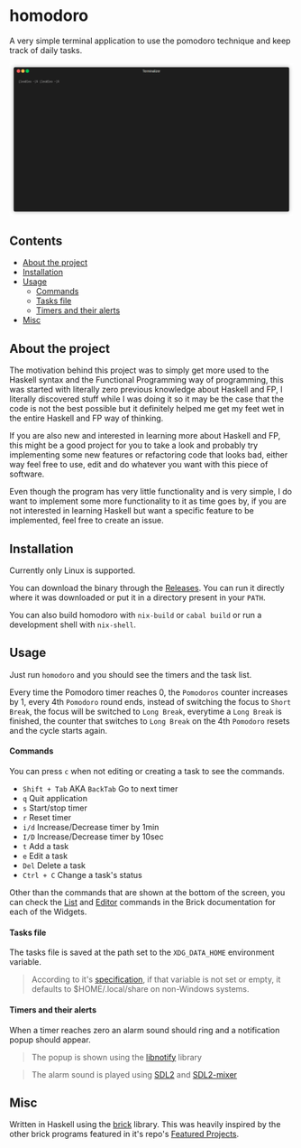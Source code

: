 # homodoro
A very simple terminal application to use the pomodoro technique and keep track of daily tasks.

<p align="center">
  <img alt="example usage of homodoro" src="./media/homodoro.gif">
</p>

## Contents
- [About the project](#about-the-project)
- [Installation](#installation)
- [Usage](#usage)
  - [Commands](#commands)
  - [Tasks file](#tasks-file)
  - [Timers and their alerts](#timers-and-their-alerts)
- [Misc](#misc)

## About the project
The motivation behind this project was to simply get more used to the Haskell syntax and the Functional Programming way of programming, this was started with literally zero previous knowledge about Haskell and FP, I literally discovered stuff while I was doing it so it may be the case that the code is not the best possible but it definitely helped me get my feet wet in the entire Haskell and FP way of thinking.

If you are also new and interested in learning more about Haskell and FP, this might be a good project for you to take a look and probably try implementing some new features or refactoring code that looks bad, either way feel free to use, edit and do whatever you want with this piece of software.

Even though the program has very little functionality and is very simple, I do want to implement some more functionality to it as time goes by, if you are not interested in learning Haskell but want a specific feature to be implemented, feel free to create an issue.

## Installation
Currently only Linux is supported.

You can download the binary through the [Releases](https://github.com/c0nradLC/homodoro/releases). You can run it directly where it was downloaded or put it in a directory present in your `PATH`.

You can also build homodoro with `nix-build` or `cabal build` or run a development shell with `nix-shell`.

## Usage
Just run `homodoro` and you should see the timers and the task list.

Every time the Pomodoro timer reaches 0, the `Pomodoros` counter increases by 1, every 4th `Pomodoro` round ends, instead of switching the focus to `Short Break`, the focus will be switched to `Long Break`, everytime a `Long Break` is finished, the counter that switches to `Long Break` on the 4th `Pomodoro` resets and the cycle starts again.

#### Commands
You can press `c` when not editing or creating a task to see the commands.

- `Shift + Tab` AKA `BackTab` Go to next timer
- `q` Quit application
- `s` Start/stop timer
- `r` Reset timer
- `i/d` Increase/Decrease timer by 1min
- `I/D` Increase/Decrease timer by 10sec
- `t` Add a task
- `e` Edit a task
- `Del` Delete a task
- `Ctrl + C` Change a task's status

Other than the commands that are shown at the bottom of the screen, you can check the [List](https://hackage.haskell.org/package/brick-2.3.1/docs/Brick-Widgets-List.html#g:3) and [Editor](https://hackage.haskell.org/package/brick-2.3.1/docs/Brick-Widgets-Edit.html) commands in the Brick documentation for each of the Widgets.

#### Tasks file
The tasks file is saved at the path set to the `XDG_DATA_HOME` environment variable.
> According to it's [specification](https://specifications.freedesktop.org/basedir-spec/basedir-spec-latest.html), if that variable is not set or empty, it defaults to $HOME/.local/share on non-Windows systems.

#### Timers and their alerts
When a timer reaches zero an alarm sound should ring and a notification popup should appear.
  
> The popup is shown using the [libnotify](https://hackage.haskell.org/package/libnotify) library
  
> The alarm sound is played using [SDL2](https://hackage.haskell.org/package/sdl2) and [SDL2-mixer](https://hackage.haskell.org/package/sdl2-mixer)

## Misc
Written in Haskell using the [brick](https://github.com/jtdaugherty/brick) library. This was heavily inspired by the other brick programs featured in it's repo's [Featured Projects](https://github.com/jtdaugherty/brick#Featured-Projects).
